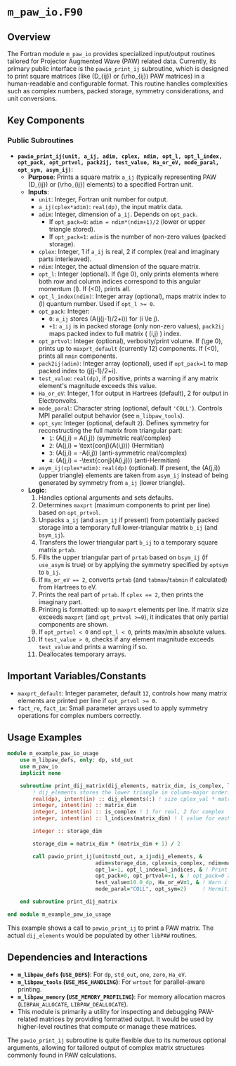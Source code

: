 # `m_paw_io.F90`

## Overview

The Fortran module `m_paw_io` provides specialized input/output routines tailored for Projector Augmented Wave (PAW) related data. Currently, its primary public interface is the `pawio_print_ij` subroutine, which is designed to print square matrices (like \(D_{ij}\) or \(\rho_{ij}\) PAW matrices) in a human-readable and configurable format. This routine handles complexities such as complex numbers, packed storage, symmetry considerations, and unit conversions.

## Key Components

### Public Subroutines

-   **`pawio_print_ij(unit, a_ij, adim, cplex, ndim, opt_l, opt_l_index, opt_pack, opt_prtvol, pack2ij, test_value, Ha_or_eV, mode_paral, opt_sym, asym_ij)`**:
    -   **Purpose**: Prints a square matrix `a_ij` (typically representing PAW \(D_{ij}\) or \(\rho_{ij}\) elements) to a specified Fortran unit.
    -   **Inputs**:
        -   `unit`: Integer, Fortran unit number for output.
        -   `a_ij(cplex*adim)`: `real(dp)`, the input matrix data.
        -   `adim`: Integer, dimension of `a_ij`. Depends on `opt_pack`.
            -   If `opt_pack=0`: `adim = ndim*(ndim+1)/2` (lower or upper triangle stored).
            -   If `opt_pack=1`: `adim` is the number of non-zero values (packed storage).
        -   `cplex`: Integer, 1 if `a_ij` is real, 2 if complex (real and imaginary parts interleaved).
        -   `ndim`: Integer, the actual dimension of the square matrix.
        -   `opt_l`: Integer (optional). If \(\ge 0\), only prints elements where both row and column indices correspond to this angular momentum \(l\). If \(<0\), prints all.
        -   `opt_l_index(ndim)`: Integer array (optional), maps matrix index to \(l\) quantum number. Used if `opt_l >= 0`.
        -   `opt_pack`: Integer:
            -   `0`: `a_ij` stores \(A(j(j-1)/2+i)\) for \(i \le j\).
            -   `+1`: `a_ij` is in packed storage (only non-zero values), `pack2ij` maps packed index to full matrix \( (i,j) \) index.
        -   `opt_prtvol`: Integer (optional), verbosity/print volume. If \(\ge 0\), prints up to `maxprt_default` (currently 12) components. If \(<0\), prints all `nmin` components.
        -   `pack2ij(adim)`: Integer array (optional), used if `opt_pack=1` to map packed index to \(j(j-1)/2+i\).
        -   `test_value`: `real(dp)`, if positive, prints a warning if any matrix element's magnitude exceeds this value.
        -   `Ha_or_eV`: Integer, 1 for output in Hartrees (default), 2 for output in Electronvolts.
        -   `mode_paral`: Character string (optional, default `'COLL'`). Controls MPI parallel output behavior (see `m_libpaw_tools`).
        -   `opt_sym`: Integer (optional, default `2`). Defines symmetry for reconstructing the full matrix from triangular part:
            -   `1`: \(A(j,i) = A(i,j)\) (symmetric real/complex)
            -   `2`: \(A(j,i) = \text{conj}(A(i,j))\) (Hermitian)
            -   `3`: \(A(j,i) = -A(i,j)\) (anti-symmetric real/complex)
            -   `4`: \(A(j,i) = -\text{conj}(A(i,j))\) (anti-Hermitian)
        -   `asym_ij(cplex*adim)`: `real(dp)` (optional). If present, the \(A(j,i)\) (upper triangle) elements are taken from `asym_ij` instead of being generated by symmetry from `a_ij` (lower triangle).
    -   **Logic**:
        1.  Handles optional arguments and sets defaults.
        2.  Determines `maxprt` (maximum components to print per line) based on `opt_prtvol`.
        3.  Unpacks `a_ij` (and `asym_ij` if present) from potentially packed storage into a temporary full lower-triangular matrix `b_ij` (and `bsym_ij`).
        4.  Transfers the lower triangular part `b_ij` to a temporary square matrix `prtab`.
        5.  Fills the upper triangular part of `prtab` based on `bsym_ij` (if `use_asym` is true) or by applying the symmetry specified by `optsym` to `b_ij`.
        6.  If `Ha_or_eV == 2`, converts `prtab` (and `tabmax`/`tabmin` if calculated) from Hartrees to eV.
        7.  Prints the real part of `prtab`. If `cplex == 2`, then prints the imaginary part.
        8.  Printing is formatted: up to `maxprt` elements per line. If matrix size exceeds `maxprt` (and `opt_prtvol >=0`), it indicates that only partial components are shown.
        9.  If `opt_prtvol < 0` and `opt_l < 0`, prints max/min absolute values.
        10. If `test_value > 0`, checks if any element magnitude exceeds `test_value` and prints a warning if so.
        11. Deallocates temporary arrays.

## Important Variables/Constants

-   `maxprt_default`: Integer parameter, default `12`, controls how many matrix elements are printed per line if `opt_prtvol >= 0`.
-   `fact_re`, `fact_im`: Small parameter arrays used to apply symmetry operations for complex numbers correctly.

## Usage Examples

```fortran
module m_example_paw_io_usage
    use m_libpaw_defs, only: dp, std_out
    use m_paw_io
    implicit none

    subroutine print_dij_matrix(dij_elements, matrix_dim, is_complex, l_indices)
        ! dij_elements stores the lower triangle in column-major order: D11, D21, D22, D31, D32, D33 ...
        real(dp), intent(in) :: dij_elements(:) ! size cplex_val * matrix_dim * (matrix_dim+1)/2
        integer, intent(in) :: matrix_dim
        integer, intent(in) :: is_complex ! 1 for real, 2 for complex
        integer, intent(in) :: l_indices(matrix_dim) ! l value for each row/column

        integer :: storage_dim

        storage_dim = matrix_dim * (matrix_dim + 1) / 2

        call pawio_print_ij(unit=std_out, a_ij=dij_elements, &
                            adim=storage_dim, cplex=is_complex, ndim=matrix_dim, &
                            opt_l=-1, opt_l_index=l_indices, & ! Print all l, provide l_indices for context if needed
                            opt_pack=0, opt_prtvol=-1, & ! opt_pack=0 assumes triangular storage
                            test_value=10.0_dp, Ha_or_eV=1, & ! Warn if elements > 10 Ha, print in Ha
                            mode_paral="COLL", opt_sym=2)     ! Hermitian symmetry by default

    end subroutine print_dij_matrix

end module m_example_paw_io_usage
```
This example shows a call to `pawio_print_ij` to print a PAW matrix. The actual `dij_elements` would be populated by other `libPAW` routines.

## Dependencies and Interactions

-   **`m_libpaw_defs` (`USE_DEFS`)**: For `dp`, `std_out`, `one`, `zero`, `Ha_eV`.
-   **`m_libpaw_tools` (`USE_MSG_HANDLING`)**: For `wrtout` for parallel-aware printing.
-   **`m_libpaw_memory` (`USE_MEMORY_PROFILING`)**: For memory allocation macros (`LIBPAW_ALLOCATE`, `LIBPAW_DEALLOCATE`).
-   This module is primarily a utility for inspecting and debugging PAW-related matrices by providing formatted output. It would be used by higher-level routines that compute or manage these matrices.

The `pawio_print_ij` subroutine is quite flexible due to its numerous optional arguments, allowing for tailored output of complex matrix structures commonly found in PAW calculations.
